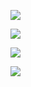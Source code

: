 ![](https://youpaiyun.zongqilive.cn/image/20200609164011.png)

![](https://youpaiyun.zongqilive.cn/image/20200609164127.png)

![](https://youpaiyun.zongqilive.cn/image/20200609164136.png)

![](https://youpaiyun.zongqilive.cn/image/20200609164147.png)






